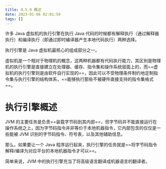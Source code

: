 ```yaml
---
title: 8.5.0 概述  
date: 2023-01-06 02:01:59  
tags: []  
---
```


许多 Java 虚拟机的执行引擎在执行 Java 代码的时候都有解释执行（通过解释器执行）和编译执行（即通过即时编译器产生本地代码执行）两种选择。

执行引擎是 Java 虚拟机最核心的组成部分之一。

虚拟机是一个相对于物理机的概念，这两种机器都有代码执行能力，其区别是物理机的执行引擎是直接建立在处理器、缓存、指令集和操作系统层面上的，而==虚拟机的执行引擎则是由软件自行实现的==，因此可以不受物理条件制约地定制指令集与执行引擎的结构体系，==能够执行那些不被硬件直接支持的指令集格式==。

# 执行引擎概述

JVM 的主要任务是负责==装载字节码到其内部==，但字节码并不能直接运行在操作系统之上，因为字节码指令并非等价于本地机器指令，它内部包含的仅仅是一些能被 JVM 识别的字节码指令、符号表，以及其他辅助信息。

那么，如果要让一个 Java 程序运行起来，执行引擎的任务就是==将字节码指令解释/编译为对应平台的本地机器指令才可以==。

简单来说，JVM 中的执行引擎充当了将高级语言翻译成机器语言的翻译者。

